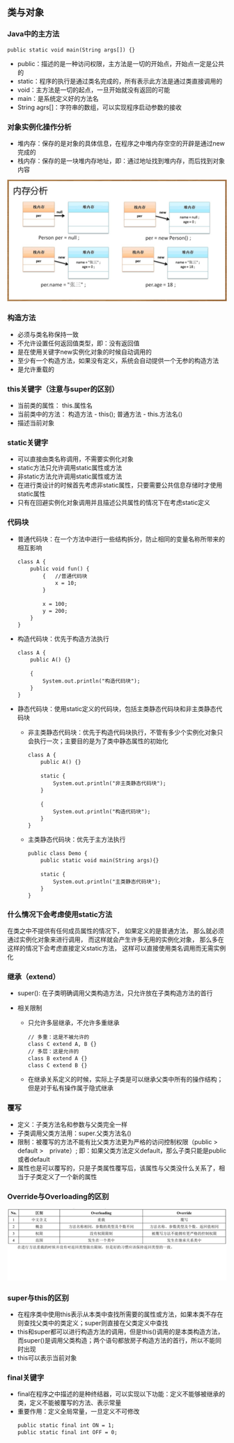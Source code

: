 ## 类与对象

### Java中的主方法
```
public static void main(String args[]) {}
```
- public：描述的是一种访问权限，主方法是一切的开始点，开始点一定是公共的
- static：程序的执行是通过类名完成的，所有表示此方法是通过类直接调用的
- void：主方法是一切的起点，一旦开始就没有返回的可能
- main：是系统定义好的方法名
- String agrs[]：字符串的数组，可以实现程序启动参数的接收

### 对象实例化操作分析
- 堆内存：保存的是对象的具体信息，在程序之中堆内存空空的开辟是通过new完成的
- 栈内存：保存的是一块堆内存地址，即：通过地址找到堆内存，而后找到对象内容

![avatar](images/对象内存分析.JPG)

### 构造方法
- 必须与类名称保持一致
- 不允许设置任何返回值类型，即：没有返回值
- 是在使用关键字new实例化对象的时候自动调用的
- 至少有一个构造方法，如果没有定义，系统会自动提供一个无参的构造方法
- 是允许重载的

### this关键字（注意与super的区别）
- 当前类的属性： this.属性名
- 当前类中的方法： 构造方法 - this(); 普通方法 - this.方法名()
- 描述当前对象

### static关键字
- 可以直接由类名称调用，不需要实例化对象
- static方法只允许调用static属性或方法
- 非static方法允许调用static属性或方法
- 在进行类设计的时候首先考虑非static属性，只要需要公共信息存储时才使用static属性
- 只有在回避实例化对象调用并且描述公共属性的情况下在考虑static定义

### 代码块
- 普通代码块：在一个方法中进行一些结构拆分，防止相同的变量名称所带来的相互影响
    ```
    class A {
        public void fun() {
            {   //普通代码块
                x = 10;
            }
            
            x = 100;
            y = 200;
        }
    }
    ```
- 构造代码块：优先于构造方法执行
    ```
    class A {
        public A() {}
        
        {
            System.out.println("构造代码块");
        }
    }
    ```
- 静态代码块：使用static定义的代码块，包括主类静态代码块和非主类静态代码块
    - 非主类静态代码块：优先于构造代码块执行，不管有多少个实例化对象只会执行一次；主要目的是为了类中静态属性的初始化
        ```
        class A {
            public A() {}
            
            static {
                System.out.println("非主类静态代码块");
            }
            
            {
                System.out.println("构造代码块");
            }
        }
        ```
    
    - 主类静态代码块：优先于主方法执行
        ```
        public class Demo {
            public static void main(String args){}
            
            static {
                System.out.println("主类静态代码块");
            }
        }
        ```

### 什么情况下会考虑使用static方法
在类之中不提供有任何成员属性的情况下，
如果定义的是普通方法，
那么就必须通过实例化对象来进行调用，
而这样就会产生许多无用的实例化对象，
那么多在这样的情况下会考虑直接定义static方法，
这样可以直接使用类名调用而无需实例化

### 继承（extend）
- super(): 在子类明确调用父类构造方法，只允许放在子类构造方法的首行

- 相关限制
    - 只允许多层继承，不允许多重继承
        ```
        // 多重：这是不被允许的
        class C extend A, B {}
        // 多层：这是允许的
        class B extend A {}
        class C extend B {}
        ```
    - 在继承关系定义的时候，实际上子类是可以继承父类中所有的操作结构；但是对于私有操作属于隐式继承

### 覆写
- 定义：子类方法名和参数与父类完全一样
- 子类调用父类方法用：super.父类方法名()
- 限制：被覆写的方法不能有比父类方法更为严格的访问控制权限（public > default >　private）; 即：如果父类方法定义default，那么子类只能是public或者default
- 属性也是可以覆写的，只是子类属性覆写后，该属性与父类没什么关系了，相当于子类定义了一个新的属性

### Override与Overloading的区别
![avatar](images/Override与Overloading的区别.JPG)

### super与this的区别
- 在程序类中使用this表示从本类中查找所需要的属性或方法，如果本类不存在则查找父类中的类定义；super则直接在父类定义中查找
- this和super都可以进行构造方法的调用，但是this()调用的是本类构造方法，而super()是调用父类构造；两个语句都放房子构造方法的首行，所以不能同时出现
- this可以表示当前对象

### final关键字
- final在程序之中描述的是种终结器，可以实现以下功能：定义不能够被继承的类，定义不能被覆写的方法、表示常量
- 重要作用：定义全局常量，一旦定义不可修改
    ```
    public static final int ON = 1;
    public static final int OFF = 0;
    ```
